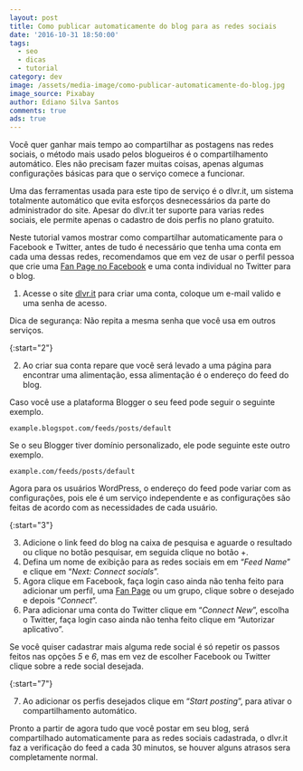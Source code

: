 ```yaml
---
layout: post
title: Como publicar automaticamente do blog para as redes sociais
date: '2016-10-31 18:50:00'
tags:
  - seo
  - dicas
  - tutorial
category: dev
image: /assets/media-image/como-publicar-automaticamente-do-blog.jpg
image_source: Pixabay
author: Ediano Silva Santos
comments: true
ads: true
---
```

Você quer ganhar mais tempo ao compartilhar as postagens nas redes sociais, o método mais usado pelos blogueiros é o compartilhamento automático. Eles não precisam fazer muitas coisas, apenas algumas configurações básicas para que o serviço comece a funcionar.

Uma das ferramentas usada para este tipo de serviço é o dlvr.it, um sistema totalmente automático que evita esforços desnecessários da parte do administrador do site. Apesar do dlvr.it ter suporte para varias redes sociais, ele permite apenas o cadastro de dois perfis no plano gratuito.

Neste tutorial vamos mostrar como compartilhar automaticamente para o Facebook e Twitter, antes de tudo é necessário que tenha uma conta em cada uma dessas redes, recomendamos que em vez de usar o perfil pessoa que crie uma <a href="http://www.insideblock.com/blog/como-criar-uma-pagina-page-no-facebook.html" target="_blank">Fan Page no Facebook</a> e uma conta individual no Twitter para o blog.

1. Acesse o site <a href="http://dlvr.it/" target="_blank" rel="noopener">dlvr.it</a> para criar uma conta, coloque um e-mail valido e uma senha de acesso.

Dica de segurança: Não repita a mesma senha que você usa em outros serviços.

{:start="2"}

2. Ao criar sua conta repare que você será levado a uma página para encontrar uma alimentação, essa alimentação é o endereço do feed do blog.

Caso você use a plataforma Blogger o seu feed pode seguir o seguinte exemplo.

```
example.blogspot.com/feeds/posts/default
```

Se o seu Blogger tiver domínio personalizado, ele pode seguinte este outro exemplo.

```
example.com/feeds/posts/default
```

Agora para os usuários WordPress, o endereço do feed pode variar com as configurações, pois ele é um serviço independente e as configurações são feitas de acordo com as necessidades de cada usuário.

{:start="3"}

3. Adicione o link feed do blog na caixa de pesquisa e aguarde o resultado ou clique no botão pesquisar, em seguida clique no botão +.
4. Defina um nome de exibição para as redes sociais em em “_Feed Name_” e clique em “_Next: Connect socials_”.
5. Agora clique em Facebook, faça login caso ainda não tenha feito para adicionar um perfil, uma <a href="http://www.insideblock.com/blog/como-criar-uma-pagina-page-no-facebook.html" target="_blank">Fan Page</a> ou um grupo, clique sobre o desejado e depois “_Connect_”.
6. Para adicionar uma conta do Twitter clique em “_Connect New_”, escolha o Twitter, faça login caso ainda não tenha feito clique em “Autorizar aplicativo”.

Se você quiser cadastrar mais alguma rede social é só repetir os passos feitos nas opções _5_ e _6_, mas em vez de escolher Facebook ou Twitter clique sobre a rede social desejada.

{:start="7"}

7. Ao adicionar os perfis desejados clique em “_Start posting_”, para ativar o compartilhamento automático.

Pronto a partir de agora tudo que você postar em seu blog, será compartilhado automaticamente para as redes sociais cadastrada, o dlvr.it faz a verificação do feed a cada 30 minutos, se houver alguns atrasos sera completamente normal.

